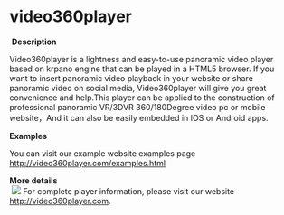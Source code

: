 # video360player



&nbsp;<b>Description</b>

Video360player is a lightness and easy-to-use panoramic video player based on krpano engine that can be played in a HTML5 browser. If you want to insert panoramic video playback in your website or share panoramic video on social media, Video360player will give you great convenience and help.This player can be applied to the construction of professional panoramic VR/3DVR 360/180Degree video pc or mobile  website，And it can also be easily embedded in IOS or Android apps. 

<b>Examples</b>

You can visit our example website examples page
http://video360player.com/examples.html


<b>More details</b>
</br>
&nbsp;<img src="https://krpano.com/plugins/userplugins/video360player/vlogo.png"/>
For complete player information, please visit our website http://video360player.com. 



